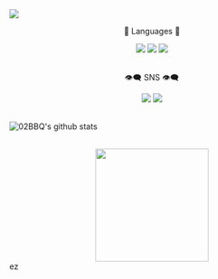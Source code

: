 <img src="https://capsule-render.vercel.app/api?type=waving&color=auto&height=200&section=header&text=BBQ Github&fontSize=90" />
<br>
<div align=center>
	<p>💫 Languages 💫</p>
</div>
<div align="center">
	<img src="https://img.shields.io/badge/Lua-2C2D72?style=flat&logo=Lua&logoColor=white" />
	<img src="https://img.shields.io/badge/Python-3776AB?style=flat&logo=Python&logoColor=white" />
	<img src="https://img.shields.io/badge/C Sharp-239120?style=flat&logo=C Sharp&logoColor=white" />    
</div>
<br>
<div align=center>
	<p>👁‍🗨 SNS 👁‍🗨</p>
</div>
<div align="center">
	<img src="https://img.shields.io/twitter/url?label=Twitter&style=social&url=https%3A%2F%2Ftwitter.com%2FFakeSuho63" />
    <a href="https://discord.gg/yCNZhfjx72">
		<img src="https://img.shields.io/badge/Portfolio-5865F2?style=flat&logo=Discord&logoColor=white" />
	</a>
</div>
<br>

![02BBQ's github stats](https://github-readme-stats.vercel.app/api?username=02BBQ&show_icons=true)

<br>

<div align="center">
    <img src="https://pbs.twimg.com/profile_images/817059869459030017/FvDS0P8j_400x400.jpg" width = 200>
    
</div>
ez